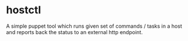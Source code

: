 # hostctl
A simple puppet tool which runs given set of commands / tasks in a host and reports back the status to an external http endpoint.
